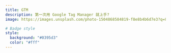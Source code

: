 ```yaml
---
title: GTM
description: 第一次用 Google Tag Manager 就上手?
image: https://images.unsplash.com/photo-1504868584819-f8e8b4b6d7e3?q=80&w=1776&auto=format&fit=crop&ixlib=rb-4.0.3&ixid=M3wxMjA3fDB8MHxwaG90by1wYWdlfHx8fGVufDB8fHx8fA%3D%3D

# Badge style
style:
  background: "#0395d3"
  color: "#fff"
---
```

